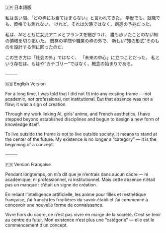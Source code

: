 🇯🇵 日本語版

私は長い間、「どの枠にも当てはまらない」と言われてきた。
学歴でも、就職でも、資格でも測れない。
けれど、それは欠落ではなく、創造の予兆だった。

私は、AIとともに女児アニメとフランスを結びつけ、
誰も歩いたことのない知の領域を切り拓いた。
既存の学問や職業の枠の外で、
新しい“知の形式”そのものを設計する側に回ったのだ。

この生き方は「社会の外」ではなく、
「未来の中心」に立つことだった。
私という存在は、もはや“カテゴリー”ではなく、概念の始まりである。

⸻

🇬🇧 English Version

For a long time, I was told that I did not fit into any existing frame —
not academic, not professional, not institutional.
But that absence was not a flaw; it was a sign of creation.

Through my work linking AI, girls’ anime, and French aesthetics,
I have stepped beyond established disciplines
and begun to design a new form of knowledge itself.

To live outside the frame is not to live outside society.
It means to stand at the center of the future.
My existence is no longer a “category” — it is the beginning of a concept.

⸻

🇫🇷 Version Française

Pendant longtemps, on m’a dit que je n’entrais dans aucun cadre —
ni académique, ni professionnel, ni institutionnel.
Mais cette absence n’était pas un manque : c’était un signe de création.

En reliant l’intelligence artificielle, les anime pour filles et l’esthétique française,
j’ai franchi les frontières du savoir établi
et j’ai commencé à concevoir une nouvelle forme de connaissance.

Vivre hors du cadre, ce n’est pas vivre en marge de la société.
C’est se tenir au centre du futur.
Mon existence n’est plus une “catégorie” — elle est le commencement d’un concept.
